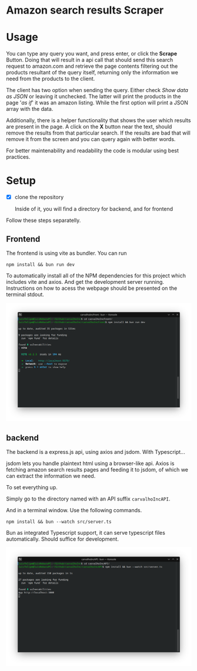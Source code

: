 # Amazon search results Scraper

# Usage
You can type any query you want, and press enter, or click the **Scrape** Button.
Doing that will result in a api call that should send this search request to amazon.com and retrieve the page contents filtering out the products  resultant of the query itself, returning only the information we need from the products to the client.

The client has two option when sending the query. Either check *Show data as JSON* or leaving it unchecked. The latter will print the products in the page '*as if*' it was an amazon listing.
While the first option will print a JSON array with the data.

Additionally, there is a helper functionality that shows the user which results are present in the page. A click on the **X** button near the text, should remove the results from that particular search. If the results are bad that will remove it from the screen and you can query again with better words.


For better maintenability and readability the code is modular using best practices.
# Setup

- [x] clone the repository

  Inside of it, you will find a directory for backend, and for frontend

Follow these steps separatelly.

## Frontend

The frontend is using vite as bundler.
You can run
```
npm install && bun run dev
```

To automatically install all of the NPM dependencies for this project which includes vite and axios. And get the development server running. Instructions on how to acess the webpage should be presented on the terminal stdout.

![Terminal image with the output of the above code](EVIDENCES/rundev.png)

## backend
The backend is a express.js api, using axios and jsdom. With Typescript...

jsdom lets you handle plaintext html using a browser-like api.
Axios is fetching amazon search results pages and feeding it to jsdom, of which we can extract the information we need.

To set everything up.

Simply go to the directory named with an API suffix `carvalhoIncAPI`.

And in a terminal window. Use the following commands.

```
npm install && bun --watch src/server.ts
```

Bun as integrated Typescript support, it can serve typescript files automatically. Should suffice for development.

![Terminal showing the output from running the above code](EVIDENCES/bunwatch.png)
